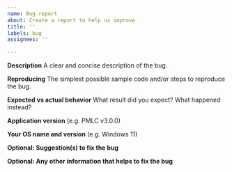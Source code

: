 ```yaml
---
name: Bug report
about: Create a report to help us improve
title: ''
labels: bug
assignees: ''

---
```


**Description**
A clear and concise description of the bug.

**Reproducing**
The simplest possible sample code and/or steps to reproduce the bug.

**Expected vs actual behavior**
What result did you expect?
What happened instead?

**Application version**
(e.g. PMLC v3.0.0)

**Your OS name and version**
(e.g. Windows 11)

**Optional: Suggestion(s) to fix the bug**

**Optional: Any other information that helps to fix the bug**
